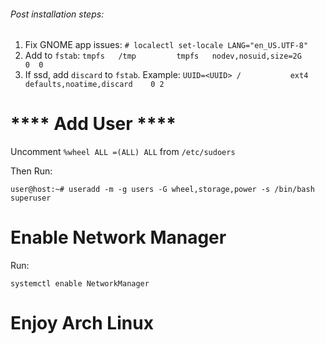 
###### Post installation steps:
  1. Fix GNOME app issues: `# localectl set-locale LANG="en_US.UTF-8"`
  2. Add to `fstab`:
	   `tmpfs   /tmp         tmpfs   nodev,nosuid,size=2G          0  0`
  3. If ssd, add `discard` to `fstab`. Example:
	   `UUID=<UUID>	/         	ext4      	defaults,noatime,discard	0 2`


# **** Add User ****

Uncomment `%wheel ALL =(ALL) ALL` from `/etc/sudoers`

Then Run:

`user@host:~# useradd -m -g users -G wheel,storage,power -s /bin/bash superuser`

# Enable Network Manager

Run:

`systemctl enable NetworkManager`

# Enjoy Arch Linux
